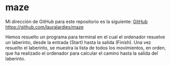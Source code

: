 # maze

Mi dirección de GitHub para este repositorio es la siguiente: [GitHub](https://github.com/lauralardies/maze)
https://github.com/lauralardies/maze

Hemos resuelto un programa para terminal en el cual el ordenador resuelve un laberinto, desde la entrada (Start) hasta la salida (Finish). Una vez resuelto el laberinto, se muestra la lista de todos los movimientos, en orden, que ha realizado el ordenador para calcular el camino hasta la salida del laberinto.
